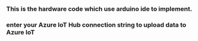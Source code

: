 ### This is the hardware code which use arduino ide to implement.
### enter your Azure IoT Hub connection string to upload data to Azure IoT
